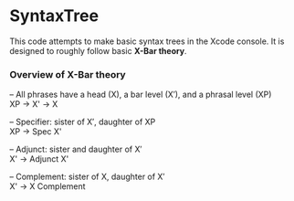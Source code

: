 # SyntaxTree

This code attempts to make basic syntax trees in the Xcode console. It is designed to roughly follow basic **X-Bar theory**.

### Overview of X-Bar theory
– All phrases have a head (X), a bar level (X′), and a phrasal level (XP)  
XP -> X' -> X  

– Specifier: sister of X′, daughter of XP  
XP -> Spec X' 

– Adjunct: sister and daughter of X′  
X' -> Adjunct X' 

– Complement: sister of X, daughter of X′  
X' -> X Complement 
